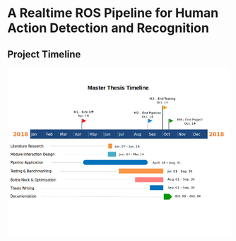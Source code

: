 # A Realtime ROS Pipeline for Human Action Detection and Recognition

## Project Timeline
![Workflow](https://github.com/jiangyonghui/ros_pipeline/blob/devel/doc/timeline.png)
